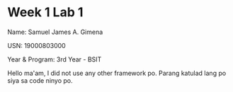 # Week 1 Lab 1

Name: Samuel James A. Gimena

USN: 19000803000

Year & Program: 3rd Year - BSIT

Hello ma'am, I did not use any other framework po. Parang katulad lang po siya sa code ninyo po.
